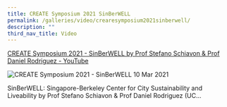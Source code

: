 ```yaml
---
title: CREATE Symposium 2021 SinBerWELL
permalink: /galleries/video/crearesymposium2021sinberwell/
description: ""
third_nav_title: Video
---
```


[CREATE Symposium 2021 - SinBerWELL by Prof Stefano Schiavon & Prof Daniel Rodriguez - YouTube](https://www.youtube.com/embed/Poi_1rPbXZY?html5=1&rel=0)


![CREATE Symposium 2021 - SinBerWELL](https://img.youtube.com/vi/Poi_1rPbXZY/default.jpg)
10 Mar 2021


SinBerWELL: Singapore-Berkeley Center for City Sustainability and Liveability by Prof Stefano Schiavon & Prof Daniel Rodriguez (UC...
